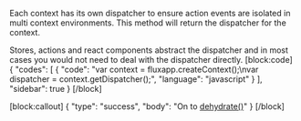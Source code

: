 Each context has its own dispatcher to ensure action events are isolated in multi context environments. This method will return the dispatcher for the context.

Stores, actions and react components abstract the dispatcher and in most cases you would not need to deal with the dispatcher directly.
[block:code]
{
  "codes": [
    {
      "code": "var context = fluxapp.createContext();\nvar dispatcher = context.getDispatcher();",
      "language": "javascript"
    }
  ],
  "sidebar": true
}
[/block]

[block:callout]
{
  "type": "success",
  "body": "On to [dehydrate()](doc:dehydrate)"
}
[/block]